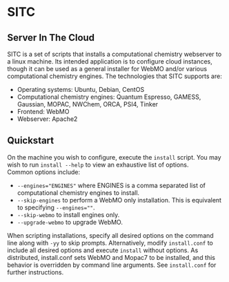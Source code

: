 # SITC
## Server In The Cloud

SITC is a set of scripts that installs a computational chemistry webserver to a linux machine. Its intended application is to configure cloud instances, though it can be used as a general installer for WebMO and/or various computational chemistry engines. The technologies that SITC supports are:
  * Operating systems: Ubuntu, Debian, CentOS
  * Computational chemistry engines: Quantum Espresso, GAMESS, Gaussian, MOPAC, NWChem, ORCA, PSI4, Tinker
  * Frontend: WebMO
  * Webserver: Apache2

## Quickstart

On the machine you wish to configure, execute the `install` script. You may wish to run `install --help` to view an exhaustive list of options.  
Common options include:
  * `--engines="ENGINES"` where ENGINES is a comma separated list of computational chemistry engines to install.
  * `--skip-engines` to perform a WebMO only installation. This is equivalent to specifying `--engines=""`.
  * `--skip-webmo` to install engines only.
  * `--upgrade-webmo` to upgrade WebMO.

When scripting installations, specify all desired options on the command line along with `-yy` to skip prompts. Alternatively, modify `install.conf` to include all desired options and execute `install` without options. As distributed, install.conf sets WebMO and Mopac7 to be installed, and this behavior is overridden by command line arguments. See `install.conf` for further instructions.
